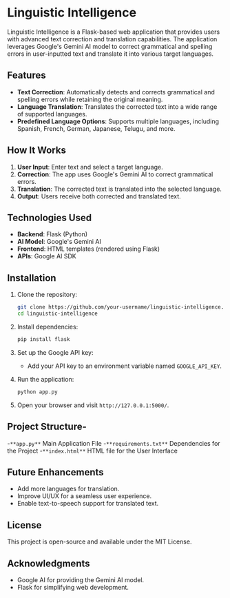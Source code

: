 # Linguistic Intelligence

Linguistic Intelligence is a Flask-based web application that provides users with advanced text correction and translation capabilities. The application leverages Google's Gemini AI model to correct grammatical and spelling errors in user-inputted text and translate it into various target languages.

## Features
- **Text Correction**: Automatically detects and corrects grammatical and spelling errors while retaining the original meaning.
- **Language Translation**: Translates the corrected text into a wide range of supported languages.
- **Predefined Language Options**: Supports multiple languages, including Spanish, French, German, Japanese, Telugu, and more.

## How It Works
1. **User Input**: Enter text and select a target language.
2. **Correction**: The app uses Google's Gemini AI to correct grammatical errors.
3. **Translation**: The corrected text is translated into the selected language.
4. **Output**: Users receive both corrected and translated text.

## Technologies Used
- **Backend**: Flask (Python)
- **AI Model**: Google's Gemini AI
- **Frontend**: HTML templates (rendered using Flask)
- **APIs**: Google AI SDK

## Installation
1. Clone the repository:
    ```bash
    git clone https://github.com/your-username/linguistic-intelligence.git
    cd linguistic-intelligence
    ```
2. Install dependencies:
    ```bash
    pip install flask
    ```
3. Set up the Google API key:
    - Add your API key to an environment variable named `GOOGLE_API_KEY`.

4. Run the application:
    ```bash
    python app.py
    ```

5. Open your browser and visit `http://127.0.0.1:5000/`.

## Project Structure-
-`**app.py**` Main Application File
-`**requirements.txt**` Dependencies for the Project
-`**index.html**` HTML file for the User Interface

## Future Enhancements
- Add more languages for translation.
- Improve UI/UX for a seamless user experience.
- Enable text-to-speech support for translated text.

## License
This project is open-source and available under the MIT License.

## Acknowledgments
- Google AI for providing the Gemini AI model.
- Flask for simplifying web development.
